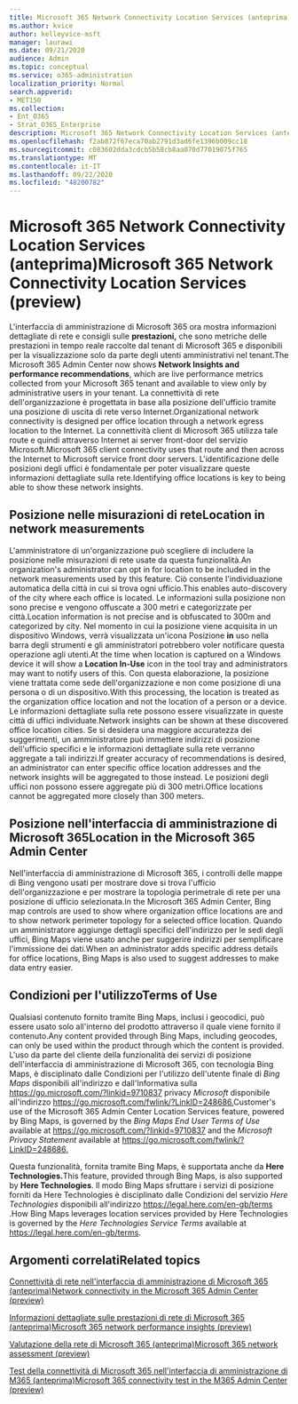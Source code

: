 ```yaml
---
title: Microsoft 365 Network Connectivity Location Services (anteprima)
ms.author: kvice
author: kelleyvice-msft
manager: laurawi
ms.date: 09/21/2020
audience: Admin
ms.topic: conceptual
ms.service: o365-administration
localization_priority: Normal
search.appverid:
- MET150
ms.collection:
- Ent_O365
- Strat_O365_Enterprise
description: Microsoft 365 Network Connectivity Location Services (anteprima)
ms.openlocfilehash: f2ab872f67eca70ab2791d3ad6fe1396b009cc18
ms.sourcegitcommit: c083602dda3cdcb5b58cb8aa070d77019075f765
ms.translationtype: MT
ms.contentlocale: it-IT
ms.lasthandoff: 09/22/2020
ms.locfileid: "48200782"
---
```

# <a name="microsoft-365-network-connectivity-location-services-preview"></a><span data-ttu-id="0fb40-103">Microsoft 365 Network Connectivity Location Services (anteprima)</span><span class="sxs-lookup"><span data-stu-id="0fb40-103">Microsoft 365 Network Connectivity Location Services (preview)</span></span>

<span data-ttu-id="0fb40-104">L'interfaccia di amministrazione di Microsoft 365 ora mostra informazioni dettagliate di rete e consigli sulle **prestazioni,** che sono metriche delle prestazioni in tempo reale raccolte dal tenant di Microsoft 365 e disponibili per la visualizzazione solo da parte degli utenti amministrativi nel tenant.</span><span class="sxs-lookup"><span data-stu-id="0fb40-104">The Microsoft 365 Admin Center now shows **Network Insights and performance recommendations**, which are live performance metrics collected from your Microsoft 365 tenant and available to view only by administrative users in your tenant.</span></span> <span data-ttu-id="0fb40-105">La connettività di rete dell'organizzazione è progettata in base alla posizione dell'ufficio tramite una posizione di uscita di rete verso Internet.</span><span class="sxs-lookup"><span data-stu-id="0fb40-105">Organizational network connectivity is designed per office location through a network egress location to the Internet.</span></span> <span data-ttu-id="0fb40-106">La connettività client di Microsoft 365 utilizza tale route e quindi attraverso Internet ai server front-door del servizio Microsoft.</span><span class="sxs-lookup"><span data-stu-id="0fb40-106">Microsoft 365 client connectivity uses that route and then across the Internet to Microsoft service front door servers.</span></span> <span data-ttu-id="0fb40-107">L'identificazione delle posizioni degli uffici è fondamentale per poter visualizzare queste informazioni dettagliate sulla rete.</span><span class="sxs-lookup"><span data-stu-id="0fb40-107">Identifying office locations is key to being able to show these network insights.</span></span>

## <a name="location-in-network-measurements"></a><span data-ttu-id="0fb40-108">Posizione nelle misurazioni di rete</span><span class="sxs-lookup"><span data-stu-id="0fb40-108">Location in network measurements</span></span>

<span data-ttu-id="0fb40-109">L'amministratore di un'organizzazione può scegliere di includere la posizione nelle misurazioni di rete usate da questa funzionalità.</span><span class="sxs-lookup"><span data-stu-id="0fb40-109">An organization's administrator can opt in for location to be included in the network measurements used by this feature.</span></span> <span data-ttu-id="0fb40-110">Ciò consente l'individuazione automatica della città in cui si trova ogni ufficio.</span><span class="sxs-lookup"><span data-stu-id="0fb40-110">This enables auto-discovery of the city where each office is located.</span></span> <span data-ttu-id="0fb40-111">Le informazioni sulla posizione non sono precise e vengono offuscate a 300 metri e categorizzate per città.</span><span class="sxs-lookup"><span data-stu-id="0fb40-111">Location information is not precise and is obfuscated to 300m and categorized by city.</span></span> <span data-ttu-id="0fb40-112">Nel momento in cui la posizione viene acquisita in un dispositivo Windows, verrà visualizzata un'icona Posizione **in** uso nella barra degli strumenti e gli amministratori potrebbero voler notificare questa operazione agli utenti.</span><span class="sxs-lookup"><span data-stu-id="0fb40-112">At the time when location is captured on a Windows device it will show a **Location In-Use** icon in the tool tray and administrators may want to notify users of this.</span></span> <span data-ttu-id="0fb40-113">Con questa elaborazione, la posizione viene trattata come sede dell'organizzazione e non come posizione di una persona o di un dispositivo.</span><span class="sxs-lookup"><span data-stu-id="0fb40-113">With this processing, the location is treated as the organization office location and not the location of a person or a device.</span></span> <span data-ttu-id="0fb40-114">Le informazioni dettagliate sulla rete possono essere visualizzate in queste città di uffici individuate.</span><span class="sxs-lookup"><span data-stu-id="0fb40-114">Network insights can be shown at these discovered office location cities.</span></span> <span data-ttu-id="0fb40-115">Se si desidera una maggiore accuratezza dei suggerimenti, un amministratore può immettere indirizzi di posizione dell'ufficio specifici e le informazioni dettagliate sulla rete verranno aggregate a tali indirizzi.</span><span class="sxs-lookup"><span data-stu-id="0fb40-115">If greater accuracy of recommendations is desired, an administrator can enter specific office location addresses and the network insights will be aggregated to those instead.</span></span> <span data-ttu-id="0fb40-116">Le posizioni degli uffici non possono essere aggregate più di 300 metri.</span><span class="sxs-lookup"><span data-stu-id="0fb40-116">Office locations cannot be aggregated more closely than 300 meters.</span></span>

## <a name="location-in-the-microsoft-365-admin-center"></a><span data-ttu-id="0fb40-117">Posizione nell'interfaccia di amministrazione di Microsoft 365</span><span class="sxs-lookup"><span data-stu-id="0fb40-117">Location in the Microsoft 365 Admin Center</span></span>

<span data-ttu-id="0fb40-118">Nell'interfaccia di amministrazione di Microsoft 365, i controlli delle mappe di Bing vengono usati per mostrare dove si trova l'ufficio dell'organizzazione e per mostrare la topologia perimetrale di rete per una posizione di ufficio selezionata.</span><span class="sxs-lookup"><span data-stu-id="0fb40-118">In the Microsoft 365 Admin Center, Bing map controls are used to show where organization office locations are and to show network perimeter topology for a selected office location.</span></span> <span data-ttu-id="0fb40-119">Quando un amministratore aggiunge dettagli specifici dell'indirizzo per le sedi degli uffici, Bing Maps viene usato anche per suggerire indirizzi per semplificare l'immissione dei dati.</span><span class="sxs-lookup"><span data-stu-id="0fb40-119">When an administrator adds specific address details for office locations, Bing Maps is also used to suggest addresses to make data entry easier.</span></span>

## <a name="terms-of-use"></a><span data-ttu-id="0fb40-120">Condizioni per l'utilizzo</span><span class="sxs-lookup"><span data-stu-id="0fb40-120">Terms of Use</span></span>

<span data-ttu-id="0fb40-121">Qualsiasi contenuto fornito tramite Bing Maps, inclusi i geocodici, può essere usato solo all'interno del prodotto attraverso il quale viene fornito il contenuto.</span><span class="sxs-lookup"><span data-stu-id="0fb40-121">Any content provided through Bing Maps, including geocodes, can only be used within the product through which the content is provided.</span></span> <span data-ttu-id="0fb40-122">L'uso da parte del cliente della funzionalità dei servizi di posizione dell'interfaccia di amministrazione di Microsoft 365, con tecnologia Bing Maps, è disciplinato dalle Condizioni per l'utilizzo dell'utente finale di _Bing Maps_ disponibili all'indirizzo e dall'Informativa sulla <https://go.microsoft.com/?linkid=9710837> privacy _Microsoft_ disponibile all'indirizzo <https://go.microsoft.com/fwlink/?LinkID=248686.></span><span class="sxs-lookup"><span data-stu-id="0fb40-122">Customer's use of the Microsoft 365 Admin Center Location Services feature, powered by Bing Maps, is governed by the _Bing Maps End User Terms of Use_ available at <https://go.microsoft.com/?linkid=9710837> and the _Microsoft Privacy Statement_ available at <https://go.microsoft.com/fwlink/?LinkID=248686.></span></span>

<span data-ttu-id="0fb40-123">Questa funzionalità, fornita tramite Bing Maps, è supportata anche da **Here Technologies.**</span><span class="sxs-lookup"><span data-stu-id="0fb40-123">This feature, provided through Bing Maps, is also supported by **Here Technologies**.</span></span> <span data-ttu-id="0fb40-124">Il modo Bing Maps sfruttare i servizi di posizione forniti da Here Technologies è disciplinato dalle Condizioni del servizio _Here Technologies_ disponibili all'indirizzo <https://legal.here.com/en-gb/terms> .</span><span class="sxs-lookup"><span data-stu-id="0fb40-124">How Bing Maps leverages location services provided by Here Technologies is governed by the _Here Technologies Service Terms_ available at <https://legal.here.com/en-gb/terms>.</span></span>

## <a name="related-topics"></a><span data-ttu-id="0fb40-125">Argomenti correlati</span><span class="sxs-lookup"><span data-stu-id="0fb40-125">Related topics</span></span>

[<span data-ttu-id="0fb40-126">Connettività di rete nell'interfaccia di amministrazione di Microsoft 365 (anteprima)</span><span class="sxs-lookup"><span data-stu-id="0fb40-126">Network connectivity in the Microsoft 365 Admin Center (preview)</span></span>](office-365-network-mac-perf-overview.md)

[<span data-ttu-id="0fb40-127">Informazioni dettagliate sulle prestazioni di rete di Microsoft 365 (anteprima)</span><span class="sxs-lookup"><span data-stu-id="0fb40-127">Microsoft 365 network performance insights (preview)</span></span>](office-365-network-mac-perf-insights.md)

[<span data-ttu-id="0fb40-128">Valutazione della rete di Microsoft 365 (anteprima)</span><span class="sxs-lookup"><span data-stu-id="0fb40-128">Microsoft 365 network assessment (preview)</span></span>](office-365-network-mac-perf-score.md)

[<span data-ttu-id="0fb40-129">Test della connettività di Microsoft 365 nell'interfaccia di amministrazione di M365 (anteprima)</span><span class="sxs-lookup"><span data-stu-id="0fb40-129">Microsoft 365 connectivity test in the M365 Admin Center (preview)</span></span>](office-365-network-mac-perf-onboarding-tool.md)
